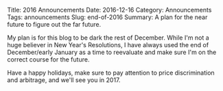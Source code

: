 Title: 2016 Announcements
Date: 2016-12-16
Category: Announcements
Tags: announcements
Slug: end-of-2016
Summary: A plan for the near future to figure out the far future. 

My plan is for this blog to be dark the rest of December. While I'm not a huge believer in New Year's Resolutions, I have always used the end of December/early January as a time to reevaluate and make sure I'm on the correct course for the future. 

Have a happy holidays, make sure to pay attention to price discrimination and arbitrage, and we'll see you in 2017. 